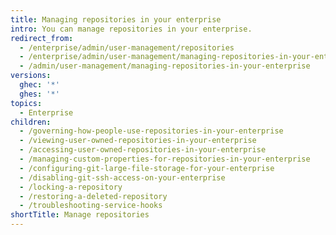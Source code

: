 ```yaml
---
title: Managing repositories in your enterprise
intro: You can manage repositories in your enterprise.
redirect_from:
  - /enterprise/admin/user-management/repositories
  - /enterprise/admin/user-management/managing-repositories-in-your-enterprise
  - /admin/user-management/managing-repositories-in-your-enterprise
versions:
  ghec: '*'
  ghes: '*'
topics:
  - Enterprise
children:
  - /governing-how-people-use-repositories-in-your-enterprise
  - /viewing-user-owned-repositories-in-your-enterprise
  - /accessing-user-owned-repositories-in-your-enterprise
  - /managing-custom-properties-for-repositories-in-your-enterprise
  - /configuring-git-large-file-storage-for-your-enterprise
  - /disabling-git-ssh-access-on-your-enterprise
  - /locking-a-repository
  - /restoring-a-deleted-repository
  - /troubleshooting-service-hooks
shortTitle: Manage repositories
---
```

